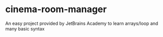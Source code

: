 # cinema-room-manager
An easy project provided by JetBrains Academy to learn arrays/loop and many basic syntax
